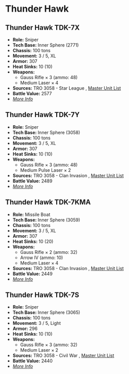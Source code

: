 # Thunder Hawk 

## Thunder Hawk TDK-7X 

- **Role:** Sniper 
- **Tech Base:** Inner Sphere (2771) 
- **Chassis:** 100 tons 
- **Movement:** 3 / 5, XL 
- **Armor:** 307 
- **Heat Sinks:** 10 (10) 
- **Weapons:** 
  - Gauss Rifle × 3 (ammo: 48) 
  - Medium Laser × 4 
- **Sources:** TRO 3058 - Star League , [Master Unit List](http://masterunitlist.info/Unit/Details/3222/thunder-hawk-tdk-7x) 
- **Battle Value:** 2577 
- [*More Info*](thunder_hawk/thunder_hawk_tdk-7x.md) 

## Thunder Hawk TDK-7Y 

- **Role:** Sniper 
- **Tech Base:** Inner Sphere (3058) 
- **Chassis:** 100 tons 
- **Movement:** 3 / 5, XL 
- **Armor:** 307 
- **Heat Sinks:** 10 (10) 
- **Weapons:** 
  - Gauss Rifle × 3 (ammo: 48) 
  - Medium Pulse Laser × 2 
- **Sources:** TRO 3058 - Clan Invasion , [Master Unit List](http://masterunitlist.info/Unit/Details/3223/thunder-hawk-tdk-7y) 
- **Battle Value:** 2489 
- [*More Info*](thunder_hawk/thunder_hawk_tdk-7y.md) 

## Thunder Hawk TDK-7KMA 

- **Role:** Missile Boat 
- **Tech Base:** Inner Sphere (3059) 
- **Chassis:** 100 tons 
- **Movement:** 3 / 5, XL 
- **Armor:** 307 
- **Heat Sinks:** 10 (20) 
- **Weapons:** 
  - Gauss Rifle × 2 (ammo: 32) 
  - Arrow IV (ammo: 10) 
  - Medium Laser × 4 
- **Sources:** TRO 3058 - Clan Invasion , [Master Unit List](http://masterunitlist.info/Unit/Details/3220/thunder-hawk-tdk-7kma) 
- **Battle Value:** 2449 
- [*More Info*](thunder_hawk/thunder_hawk_tdk-7kma.md) 

## Thunder Hawk TDK-7S 

- **Role:** Sniper 
- **Tech Base:** Inner Sphere (3065) 
- **Chassis:** 100 tons 
- **Movement:** 3 / 5, Light 
- **Armor:** 296 
- **Heat Sinks:** 10 (10) 
- **Weapons:** 
  - Gauss Rifle × 3 (ammo: 32) 
  - Medium Laser × 2 
- **Sources:** TRO 3058 - Civil War , [Master Unit List](http://masterunitlist.info/Unit/Details/3221/thunder-hawk-tdk-7s) 
- **Battle Value:** 2440 
- [*More Info*](thunder_hawk/thunder_hawk_tdk-7s.md) 


